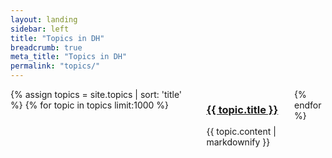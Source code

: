 ```yaml
---
layout: landing
sidebar: left
title: "Topics in DH"
breadcrumb: true
meta_title: "Topics in DH"
permalink: "topics/"
---
```

<div class="row" id="topics">
	<div class="large-10 small-12 large-offset-1 columns t30">
			{% assign topics = site.topics | sort: 'title' %}
			{% for topic in topics limit:1000 %}
				<div id="topic_{{ topic.identifier }}" class="content circlebg {% if page.source == 'community' %}contribution{% endif %}">
					<h3><a href="#topic_{{ topic.identifier }}">{{ topic.title }}</a></h3>
					<p>{{ topic.content | markdownify }}</p>
				</div>
			{% endfor %}
	</div><!-- /.small-8 small-offset-2.columns -->
</div><!-- /.row -->
